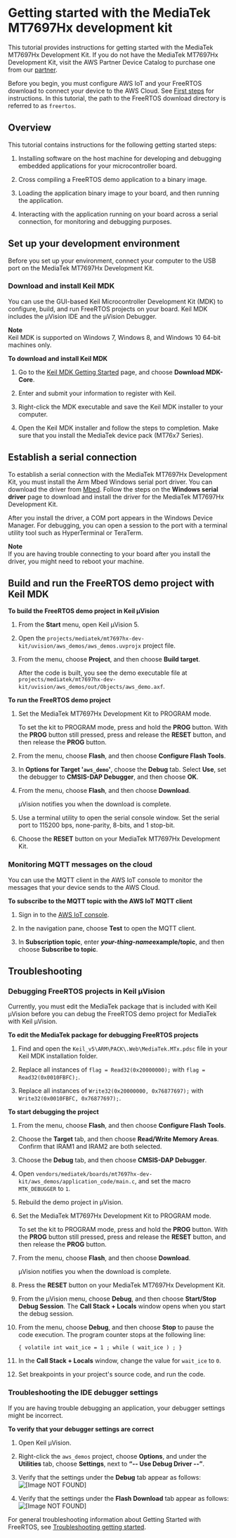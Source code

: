 # Getting started with the MediaTek MT7697Hx development kit<a name="getting_started_mediatek"></a>

This tutorial provides instructions for getting started with the MediaTek MT7697Hx Development Kit\. If you do not have the MediaTek MT7697Hx Development Kit, visit the AWS Partner Device Catalog to purchase one from our [ partner](https://devices.amazonaws.com/detail/a3G0L00000AAOmPUAX/MT7697Hx-Development-Kit)\.

Before you begin, you must configure AWS IoT and your FreeRTOS download to connect your device to the AWS Cloud\. See [First steps](freertos-prereqs.md) for instructions\. In this tutorial, the path to the FreeRTOS download directory is referred to as `freertos`\.

## Overview<a name="w49aac13c27c27b7"></a>

This tutorial contains instructions for the following getting started steps:

1. Installing software on the host machine for developing and debugging embedded applications for your microcontroller board\.

1. Cross compiling a FreeRTOS demo application to a binary image\.

1. Loading the application binary image to your board, and then running the application\.

1. Interacting with the application running on your board across a serial connection, for monitoring and debugging purposes\.

## Set up your development environment<a name="mediatek-setup-env"></a>

Before you set up your environment, connect your computer to the USB port on the MediaTek MT7697Hx Development Kit\.

### Download and install Keil MDK<a name="install-keil-mdk"></a>

You can use the GUI\-based Keil Microcontroller Development Kit \(MDK\) to configure, build, and run FreeRTOS projects on your board\. Keil MDK includes the μVision IDE and the μVision Debugger\.

**Note**  
Keil MDK is supported on Windows 7, Windows 8, and Windows 10 64\-bit machines only\.

**To download and install Keil MDK**

1. Go to the [Keil MDK Getting Started](http://www2.keil.com/mdk5/install/) page, and choose **Download MDK\-Core**\.

1. Enter and submit your information to register with Keil\.

1. Right\-click the MDK executable and save the Keil MDK installer to your computer\.

1. Open the Keil MDK installer and follow the steps to completion\. Make sure that you install the MediaTek device pack \(MT76x7 Series\)\.

## Establish a serial connection<a name="mediatek-serial-connection"></a>

To establish a serial connection with the MediaTek MT7697Hx Development Kit, you must install the Arm Mbed Windows serial port driver\. You can download the driver from [Mbed](https://os.mbed.com/docs/latest/tutorials/windows-serial-driver.html)\. Follow the steps on the **Windows serial driver** page to download and install the driver for the MediaTek MT7697Hx Development Kit\. 

After you install the driver, a COM port appears in the Windows Device Manager\. For debugging, you can open a session to the port with a terminal utility tool such as HyperTerminal or TeraTerm\.

**Note**  
If you are having trouble connecting to your board after you install the driver, you might need to reboot your machine\.

## Build and run the FreeRTOS demo project with Keil MDK<a name="mediatek-build-and-run-keil"></a>

**To build the FreeRTOS demo project in Keil μVision**

1. From the **Start** menu, open Keil μVision 5\.

1. Open the `projects/mediatek/mt7697hx-dev-kit/uvision/aws_demos/aws_demos.uvprojx` project file\.

1. From the menu, choose **Project**, and then choose **Build target**\.

   After the code is built, you see the demo executable file at `projects/mediatek/mt7697hx-dev-kit/uvision/aws_demos/out/Objects/aws_demo.axf`\.

**To run the FreeRTOS demo project**

1. Set the MediaTek MT7697Hx Development Kit to PROGRAM mode\.

   To set the kit to PROGRAM mode, press and hold the **PROG** button\. With the **PROG** button still pressed, press and release the **RESET** button, and then release the **PROG** button\.

1. From the menu, choose **Flash**, and then choose **Configure Flash Tools**\.

1. In **Options for Target '`aws_demo`'**, choose the **Debug** tab\. Select **Use**, set the debugger to **CMSIS\-DAP Debugger**, and then choose **OK**\.

1. From the menu, choose **Flash**, and then choose **Download**\.

   μVision notifies you when the download is complete\.

1. Use a terminal utility to open the serial console window\. Set the serial port to 115200 bps, none\-parity, 8\-bits, and 1 stop\-bit\.

1. Choose the **RESET** button on your MediaTek MT7697Hx Development Kit\.

### Monitoring MQTT messages on the cloud<a name="gsg-mediatek-monitor-mqtt"></a>

You can use the MQTT client in the AWS IoT console to monitor the messages that your device sends to the AWS Cloud\.

**To subscribe to the MQTT topic with the AWS IoT MQTT client**

1. Sign in to the [AWS IoT console](https://console.aws.amazon.com/iotv2/)\.

1. In the navigation pane, choose **Test** to open the MQTT client\.

1. In **Subscription topic**, enter  ***your\-thing\-name*example/topic**, and then choose **Subscribe to topic**\.

## Troubleshooting<a name="mediatek-troubleshooting"></a>

### Debugging FreeRTOS projects in Keil μVision<a name="mediatek-debugging"></a>

Currently, you must edit the MediaTek package that is included with Keil μVision before you can debug the FreeRTOS demo project for MediaTek with Keil μVision\.

**To edit the MediaTek package for debugging FreeRTOS projects**

1. Find and open the `Keil_v5\ARM\PACK\.Web\MediaTek.MTx.pdsc` file in your Keil MDK installation folder\.

1. Replace all instances of `flag = Read32(0x20000000);` with `flag = Read32(0x0010FBFC);`\.

1. Replace all instances of `Write32(0x20000000, 0x76877697);` with `Write32(0x0010FBFC, 0x76877697);`\.

**To start debugging the project**

1. From the menu, choose **Flash**, and then choose **Configure Flash Tools**\.

1. Choose the **Target** tab, and then choose **Read/Write Memory Areas**\. Confirm that IRAM1 and IRAM2 are both selected\.

1. Choose the **Debug** tab, and then choose **CMSIS\-DAP Debugger**\.

1. Open `vendors/mediatek/boards/mt7697hx-dev-kit/aws_demos/application_code/main.c`, and set the macro `MTK_DEBUGGER` to `1`\. 

1. Rebuild the demo project in μVision\. 

1. Set the MediaTek MT7697Hx Development Kit to PROGRAM mode\.

   To set the kit to PROGRAM mode, press and hold the **PROG** button\. With the **PROG** button still pressed, press and release the **RESET** button, and then release the **PROG** button\.

1. From the menu, choose **Flash**, and then choose **Download**\. 

   μVision notifies you when the download is complete\.

1. Press the **RESET** button on your MediaTek MT7697Hx Development Kit\.

1. From the μVision menu, choose **Debug**, and then choose **Start/Stop Debug Session**\. The **Call Stack \+ Locals** window opens when you start the debug session\.  

1. From the menu, choose **Debug**, and then choose **Stop** to pause the code execution\. The program counter stops at the following line: 

   ```
   { volatile int wait_ice = 1 ; while ( wait_ice ) ; }
   ```

1. In the **Call Stack \+ Locals** window, change the value for `wait_ice` to `0`\. 

1. Set breakpoints in your project's source code, and run the code\. 

### Troubleshooting the IDE debugger settings<a name="gsg-mediatek-ts-ide"></a>

If you are having trouble debugging an application, your debugger settings might be incorrect\.

**To verify that your debugger settings are correct**

1. Open Keil μVision\.

1. Right\-click the `aws_demos` project, choose **Options**, and under the **Utilities** tab, choose **Settings**, next to **“\-\- Use Debug Driver \-\-”**\.

1. Verify that the settings under the **Debug** tab appear as follows:  
![\[Image NOT FOUND\]](http://docs.aws.amazon.com/freertos/latest/userguide/images/mediatek-debug-2.png)

1. Verify that the settings under the **Flash Download** tab appear as follows:  
![\[Image NOT FOUND\]](http://docs.aws.amazon.com/freertos/latest/userguide/images/mediatek-debug-3.png)

For general troubleshooting information about Getting Started with FreeRTOS, see [Troubleshooting getting started](gsg-troubleshooting.md)\.